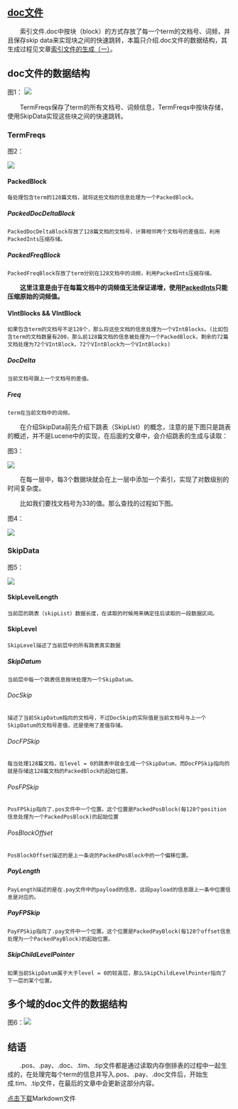 ## [doc文件](https://www.amazingkoala.com.cn/Lucene/suoyinwenjian/)

&emsp;&emsp;索引文件.doc中按块（block）的方式存放了每一个term的文档号、词频，并且保存skip data来实现块之间的快速跳转，本篇只介绍.doc文件的数据结构，其生成过程见文章[索引文件的生成（一）](https://www.amazingkoala.com.cn/Lucene/Index/2019/1226/121.html)。

## doc文件的数据结构

图1：
<img src="doc-image/1.png">

&emsp;&emsp;TermFreqs保存了term的所有文档号、词频信息，TermFreqs中按块存储，使用SkipData实现这些块之间的快速跳转。

### TermFreqs

图2：

<img src="doc-image/2.png">

#### PackedBlock

```text
每处理包含term的128篇文档，就将这些文档的信息处理为一个PackedBlock。
```

##### PackedDocDeltaBlock

```text
PackedDocDeltaBlock存放了128篇文档的文档号，计算相邻两个文档号的差值后，利用PackedInts压缩存储。
```

##### PackedFreqBlock

```text
PackedFreqBlock存放了term分别在128文档中的词频，利用PackedInts压缩存储。
```

&emsp;&emsp;**这里注意是由于在每篇文档中的词频值无法保证递增，使用[PackedInts](https://www.amazingkoala.com.cn/Lucene/yasuocunchu/2019/1217/118.html)只能压缩原始的词频值。**

#### VIntBlocks && VIntBlock

```text
如果包含term的文档号不足128个，那么将这些文档的信息处理为一个VIntBlocks。(比如包含term的文档数量有200，那么前128篇文档的信息被处理为一个PackedBlock，剩余的72篇文档处理为72个VIntBlock，72个VIntBlock为一个VIntBlocks)
```

##### DocDelta

```text
当前文档号跟上一个文档号的差值。
```

##### Freq

```text
term在当前文档中的词频。
```

&emsp;&emsp;在介绍SkipData前先介绍下跳表（SkipList）的概念，注意的是下图只是跳表的概述，并不是Lucene中的实现，在后面的文章中，会介绍跳表的生成与读取：

图3：

<img src="doc-image/3.png">

&emsp;&emsp;在每一层中，每3个数据块就会在上一层中添加一个索引，实现了对数级别的时间复杂度。

&emsp;&emsp;比如我们要找文档号为33的值。那么查找的过程如下图。

图4：

<img src="doc-image/4.png">

### SkipData

图5：

<img src="doc-image/5.png">

#### SkipLevelLength

```text
当前层的跳表（skipList）数据长度，在读取的时候用来确定往后读取的一段数据区间。
```

#### SkipLevel

```text
SkipLevel描述了当前层中的所有跳表真实数据
```

##### SkipDatum

```text
当前层中每一个跳表信息按块处理为一个SkipDatum。
```

###### DocSkip

```text
描述了当前SkipDatum指向的文档号，不过DocSkip的实际值是当前文档号与上一个SkipDatum的文档号差值，还是使用了差值存储。
```

###### DocFPSkip

```text
每当处理128篇文档，在level = 0的跳表中就会生成一个SkipDatum，而DocFPSkip指向的就是存储这128篇文档的PackedBlock的起始位置。
```

###### PosFPSkip

```text
PosFPSkip指向了.pos文件中一个位置。这个位置是PackedPosBlock(每128个position信息处理为一个PackedPosBlock)的起始位置
```

###### PosBlockOffset

```text
PosBlockOffset描述的是上一条说的PackedPosBlock中的一个偏移位置。
```

##### PayLength

```text
PayLength描述的是在.pay文件中的payload的信息，这段payload的信息跟上一条中位置信息是对应的。
```

##### PayFPSkip

```text
PayFPSkip指向了.pay文件中一个位置。这个位置是PackedPayBlock(每128个offset信息处理为一个PackedPayBlock)的起始位置。
```

##### SkipChildLevelPointer

```text
如果当前SkipDatum属于大于level = 0的较高层，那么SkipChildLevelPointer指向了下一层的某个位置。
```

## 多个域的doc文件的数据结构

图6：<img src="doc-image/6.png">


## 结语
&emsp;&emsp;.pos、.pay、.doc、.tim、.tip文件都是通过读取内存倒排表的过程中一起生成的，在处理完每个term的信息并写入.pos、.pay、.doc文件后，开始生成.tim、.tip文件，在最后的文章中会更新这部分内容。

[点击下载](http://www.amazingkoala.com.cn/attachment/Lucene/%E7%B4%A2%E5%BC%95%E6%96%87%E4%BB%B6/doc.zip)Markdown文件